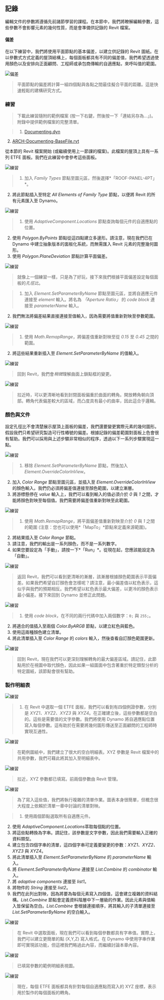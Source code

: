 

## 記錄

編輯文件的參數將遵循先前諸節學習的課程。在本節中，我們將瞭解編輯參數，這些參數不會影響元素的幾何性質，而是會準備供記錄的 Revit 檔案。

#### 偏差

在以下練習中，我們將使用平面節點的基本偏差，以建立供記錄的 Revit 圖紙。在以參數式方式定義的屋頂結構上，每個面板都具有不同的偏差值，我們希望透過使用顏色以及安排向正面顧問、工程師或承包商傳輸的自適應點，來呼叫值的範圍。

![偏差](images/8-6/deviation.jpg)

> 平面節點的偏差將計算一組四個點與各點之間最佳擬合平面的距離。這是快速輕鬆的建構研究方式。

### 練習

> 下載此練習隨附的範例檔案 (按一下右鍵，然後按一下「連結另存為...」)。附錄中提供範例檔案的完整清單。

> 1. [Documenting.dyn](datasets/8-6/Documenting.dyn)
2. [ARCH-Documenting-BaseFile.rvt](datasets/8-6/ARCH-Documenting-BaseFile.rvt)

從本節的 Revit 檔案開始 (或繼續使用上一節課的檔案)。此檔案的屋頂上具有一系列 ETFE 面板。我們在此練習中會參考這些面板。

![練習](images/8-6/Exercise/17.jpg)

> 1. 加入 *Family Types* 節點至圖元區，然後選擇*「ROOF-PANEL-4PT」*。
2. 將此節點插入至特定 *All Elements of Family Type* 節點，以便將 Revit 的所有元素匯入至 Dynamo。

![練習](images/8-6/Exercise/16.jpg)

> 1. 使用 *AdaptiveComponent.Locations* 節點查詢每個元件的自適應點的位置。
2. 使用 *Polygon.ByPoints* 節點從這四點建立多邊形。請注意，現在我們已在 Dynamo 中建立抽象版本的面板化系統，而無需匯入 Revit 元素的完整幾何圖形。
3. 使用 *Polygon.PlaneDeviation* 節點計算平面偏差。

![練習](images/8-6/Exercise/15.jpg)

> 就像上一個練習一樣，只是為了好玩，接下來我們根據平面偏差設定每個面板的*孔徑比*。

> 1. 加入 *Element.SetParameterByName* 節點至圖元區，並將自適應元件連接至 *element* 輸入。將名為 *「Aperture Ratio」* 的 *code block* 連接至 *parameterName* 輸入。
2. 我們無法將偏差結果直接連接至值輸入，因為需要將值重新對映至參數範圍。

![練習](images/8-6/Exercise/14.jpg)

> 1. 使用 *Math.RemapRange*，將偏差值重新對映至從 *0.15* 至 *0.45* 之間的範圍。
2. 將這些結果重新插入至 *Element.SetParameterByName* 的值輸入。

![練習](images/8-6/Exercise/13.jpg)

> 回到 Revit，我們會*稍微*理解曲面上鎖點框的變更。

![練習](images/8-6/Exercise/13a.jpg)

> 拉近時，可以更清晰地看到封閉面板偏重於曲面的轉角。開放轉角朝向頂部。轉角代表偏差較大的區域，而凸度具有最小的曲率，因此這合乎邏輯。

### 顏色與文件

設定孔徑比不會清楚展示屋頂上面板的偏差，我們還要變更實際元素的幾何圖形。假設我們只希望研究製造可行性樁號的偏差。根據記錄的偏差範圍對面板上色會很有幫助。我們可以採用與上述步驟非常相似的程序，透過以下一系列步驟實現這一點。

![練習](images/8-6/Exercise/11.jpg)

> 1. 移除 *Element.SetParameterByName* 節點，然後加入 *Element.OverrideColorInView*。
2. 加入 *Color Range* 節點至圖元區，並插入至 *Element.OverrideColorInView* 的顏色輸入。我們仍必須將偏差值連接至顏色範圍，以建立漸層。
3. 將游標懸停在 *value* 輸入上，我們可以看到輸入的值必須介於 *0* 與 *1* 之間，才能將顏色對映至每個值。我們需要將偏差值重新對映至此範圍。

![練習](images/8-6/Exercise/10.jpg)

> 1. 使用 *Math.RemapRange*，將平面偏差值重新對映至介於 *0* 與 *1* 之間的範圍 (注意：您也可以使用*「MapTo」*節點來定義來源範圍)。
2. 將結果插入至 *Color Range* 節點。
3. 請注意，我們的輸出是一系列顏色，而不是一系列數字。
4. 如果您要設定為「手動」，請按一下*「Run」*。從現在起，您應該能設定為「自動」。

![練習](images/8-6/Exercise/09.jpg)

> 返回 Revit，我們可以看到更清晰的漸層，該漸層根據顏色範圍表示平面偏差。如果我們希望自訂顏色會怎樣呢？請注意，最小偏差值以紅色表示，這似乎與我們的預期相反。我們希望以紅色表示最大偏差，以更冷的顏色表示最小偏差。接下來回到 Dynamo 並修正此問題。

![練習](images/8-6/Exercise/08.jpg)

> 1. 使用 *code block*，在不同的兩行代碼中加入兩個數字：```0;``` 與 ```255;```。
2. 將適合的值插入至兩個 *Color.ByARGB* 節點，以建立紅色與藍色。
3. 使用這兩種顏色建立清單。
4. 將此清單插入至 *Color Range* 的 *colors* 輸入，然後查看自訂顏色範圍更新。

![練習](images/8-6/Exercise/07.jpg)

> 回到 Revit，現在我們可以更深刻理解轉角的最大偏差區域。請記住，此節點用於在視圖中取代顏色，因此如果一組圖面中包含著重於特定類型分析的特定圖紙，該節點會很有幫助。

### 製作明細表

![練習](images/8-6/Exercise/06.jpg)

> 1. 在 Revit 中選取一個 ETFE 面板，我們可以看到有四個例證參數，分別是 *XYZ1、XYZ2、XYZ3* 與 *XYZ4*。在正確建立後，這些參數都是空白的。這些是需要值的文字參數。我們將使用 Dynamo 將自適應點位置寫入每個參數。這有助於在需要將幾何圖形傳送至正面顧問的工程師時實現互通性。

![練習](images/8-6/Exercise/03.jpg)

> 在範例圖紙中，我們建立了很大的空白明細表。XYZ 參數是 Revit 檔案中的共用參數，我們可藉此將其加入至明細表中。

![練習](images/8-6/Exercise/02.jpg)

> 拉近，XYZ 參數都已填寫。前兩個參數由 Revit 管理。

![練習](images/8-6/Exercise/05.jpg)

> 為了寫入這些值，我們將執行複雜的清單作業。圖表本身很簡單，但概念很大程度上依賴於清單一章中討論的清單對映。

> 1. 使用兩個節點選取所有自適應元件。
2. 使用 *AdaptiveComponent.Locations*萃取每個點的位置。
3. 將這些點轉換為字串。請記住，該參數是文字參數，因此我們需要輸入正確的資料類型。
4. 建立包含四個字串的清單，這四個字串可定義要變更的參數：*XYZ1、XYZ2、XYZ3* 與 *XYZ4*。
5. 將此清單插入至 *Element.SetParameterByName* 的 *parameterName* 輸入。
6. 將 *Element.SetParameterByName* 連接至 *List.Combine* 的 *combinator* 輸入。
7. 將 *adaptive components* 連接至 *list1*。
8. 將物件的 *String* 連接至 *list2*。
9. 我們在此列出對映，因為將要為每個元素寫入四個值，這會建立複雜的資料結構。*List.Combine* 節點會定義資料階層中下一層級的作業。因此元素與值輸入皆保留為空白。*List.Combine* 會根據連接順序，將其輸入的子清單連接至 *List.SetParameterByName* 的空白輸入。

![練習](images/8-6/Exercise/04.jpg)

> 在 Revit 中選取面板，現在我們可以看到每個參數都具有字串值。實際上，我們可以建立更簡單的點 (X,Y,Z) 寫入格式。在 Dynamo 中使用字串作業即可實現該功能，但這裡我們略過此內容，而繼續討論本章內容。

![練習](images/8-6/Exercise/01.jpg)

> 已填寫參數的範例明細表視圖。

![練習](images/8-6/Exercise/00.jpg)

> 現在，每個 ETFE 面板都具有針對每個自適應點而寫入的 XYZ 座標，表示用於製作的每個面板的轉角。

